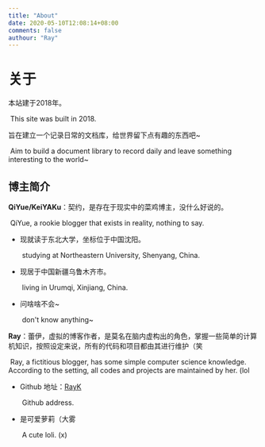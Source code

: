 ```yaml
---
title: "About"
date: 2020-05-10T12:08:14+08:00
comments: false
authour: "Ray"
---
```


# 关于

本站建于2018年。

​	This site was built in 2018.

旨在建立一个记录日常的文档库，给世界留下点有趣的东西吧~

​	Aim to build a document library to record daily and leave something interesting to the world~

## 博主简介

**QiYue/KeiYAKu**：契约，是存在于现实中的菜鸡博主，没什么好说的。

​	QiYue, a rookie blogger that exists in reality, nothing to say.

- 现就读于东北大学，坐标位于中国沈阳。

  ​	studying at Northeastern University, Shenyang, China.

- 现居于中国新疆乌鲁木齐市。

  ​	living in Urumqi, Xinjiang, China.

- 问啥啥不会~

  ​	don't know anything~

**Ray**：蕾伊，虚拟的博客作者，是莫名在脑内虚构出的角色，掌握一些简单的计算机知识，按照设定来说，所有的代码和项目都由其进行维护（笑

​	Ray, a fictitious blogger, has some simple computer science knowledge. According to the setting, all codes and projects are maintained by her. (lol

+ Github 地址：[RayK](https://github.com/Ray-Keiyaku)

  ​	Github address.

+ 是可爱萝莉（大雾

  ​	A cute loli. (x)
